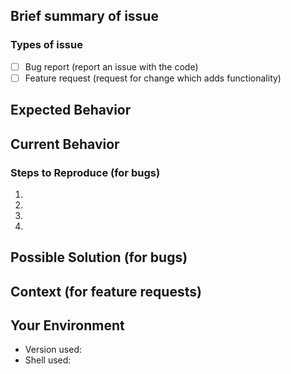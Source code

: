 <!--- Provide a general summary of the issue in the Title above -->
## Brief summary of issue
<!--- Provide a description of the issue, including any other issues or pull requests it references -->

### Types of issue
<!--- Propsed labels (see CONTRIBUTING.md) to help maintainers label your issue: -->
- [ ] Bug report (report an issue with the code)
- [ ] Feature request (request for change which adds functionality)

## Expected Behavior
<!--- If you're describing a bug, tell us what should happen -->
<!--- If you're suggesting a change/improvement, tell us how it should work -->

## Current Behavior
<!--- If describing a bug, tell us what happens instead of the expected behavior -->
<!--- If suggesting a change/improvement, explain the difference from current behavior -->

### Steps to Reproduce (for bugs)
<!--- Provide a link to a live example, or an unambiguous set of steps to -->
<!--- reproduce this bug. Include code to reproduce, if relevant -->
1.
2.
3.
4.

## Possible Solution (for bugs)
<!--- Not obligatory, but suggest a fix/reason for the bug, -->
<!--- or ideas how to implement the addition or change -->

## Context (for feature requests)
<!--- How has this issue affected you? What are you trying to accomplish? -->
<!--- Providing context helps us come up with a solution that is most useful in the real world -->

## Your Environment
<!--- Include as many relevant details about the environment you experienced the bug in -->
* Version used:
* Shell used:

<!--- Template thanks to https://www.talater.com/open-source-templates/#/page/98 -->

